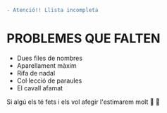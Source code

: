 ```diff
- Atenció!! Llista incompleta
```
# PROBLEMES QUE FALTEN
- Dues files de nombres
- Aparellament màxim
- Rifa de nadal
- Col·lecció de paraules
- El cavall afamat

Si algú els té fets i els vol afegir l'estimarem molt :purple_heart: :yellow_heart:
